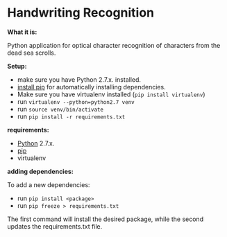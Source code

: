 Handwriting Recognition
=====================

**What it is:**

Python application for optical character recognition of characters from the dead sea scrolls. 

**Setup:**

* make sure you have Python 2.7.x. installed.
* [install pip](http://pip.readthedocs.org/en/latest/installing.html) for automatically installing dependencies.
* Make sure you have virtualenv installed (`pip install virtualenv`)
* run `virtualenv --python=python2.7 venv`
* run `source venv/bin/activate`
* run `pip install -r requirements.txt`

**requirements:**

* [Python](https://www.python.org/) 2.7.x.
* [pip](http://www.pip-installer.org)
* virtualenv

**adding dependencies:**

To add a new dependencies:

* run `pip install <package>`
* run `pip freeze > requirements.txt`

The first command will install the desired package, while the second updates the requirements.txt file.
